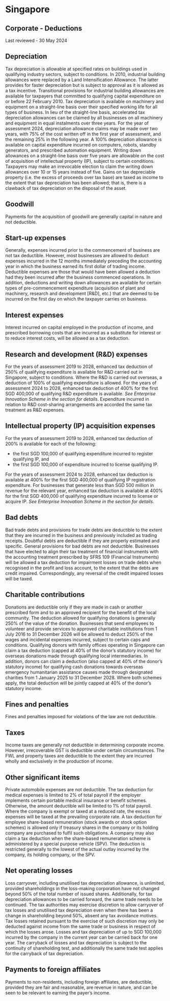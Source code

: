 # Singapore
## Corporate - Deductions
Last reviewed - 30 May 2024
## Depreciation
Tax depreciation is allowable at specified rates on buildings used in qualifying industry sectors, subject to conditions. In 2010, industrial building allowances were replaced by a Land Intensification Allowance. The latter provides for faster depreciation but is subject to approval as it is allowed as a tax incentive. Transitional provisions for industrial building allowances are available for taxpayers that committed to qualifying capital expenditure on or before 22 February 2010.
Tax depreciation is available on machinery and equipment on a straight-line basis over their specified working life for all types of business. In lieu of the straight-line basis, accelerated tax depreciation allowances can be claimed by all businesses on all machinery and equipment in equal instalments over three years. For the year of assessment 2024, depreciation allowance claims may be made over two years, with 75% of the cost written off in the first year of assessment, and the remaining 25% in the following year. 
A 100% depreciation allowance is available on capital expenditure incurred on computers, robots, standby generators, and prescribed automation equipment.
Writing down allowances on a straight-line basis over five years are allowable on the cost of acquisition of intellectual property (IP), subject to certain conditions. Taxpayers may make an irrevocable election to claim the writing down allowances over 10 or 15 years instead of five.
Gains on tax depreciable property (i.e. the excess of proceeds over tax base) are taxed as income to the extent that tax depreciation has been allowed; that is, there is a clawback of tax depreciation on the disposal of the asset.
## Goodwill
Payments for the acquisition of goodwill are generally capital in nature and not deductible.
## Start-up expenses
Generally, expenses incurred prior to the commencement of business are not tax deductible. However, most businesses are allowed to deduct expenses incurred in the 12 months immediately preceding the accounting year in which the business earned its first dollar of trading income. Deductible expenses are those that would have been allowed a deduction had they been incurred after the business commenced operations.
In addition, deductions and writing down allowances are available for certain types of pre-commencement expenditure (acquisition of plant and machinery, research and development [R&D], etc.) that are deemed to be incurred on the first day on which the taxpayer carries on business.
## Interest expenses
Interest incurred on capital employed in the production of income, and prescribed borrowing costs that are incurred as a substitute for interest or to reduce interest costs, will be allowed as a tax deduction.
## Research and development (R&D) expenses
For the years of assessment 2019 to 2028, enhanced tax deduction of 250% of qualifying expenditure is available for R&D carried out in Singapore, subject to conditions. Where the R&D is carried out overseas, a deduction of 100% of qualifying expenditure is allowed.
For the years of assessment 2024 to 2028, enhanced tax deduction of 400% for the first SGD 400,000 of qualifying R&D expenditure is available. _See Enterprise Innovation Scheme_ _in the_ _section for details_.
Expenditure incurred in relation to R&D cost-sharing arrangements are accorded the same tax treatment as R&D expenses.
## Intellectual property (IP) acquisition expenses
For the years of assessment 2019 to 2028, enhanced tax deduction of 200% is available for each of the following:
  * the first SGD 100,000 of qualifying expenditure incurred to register qualifying IP, and
  * the first SGD 100,000 of expenditure incurred to license qualifying IP.


For the years of assessment 2024 to 2028, enhanced tax deduction is available at 400% for the first SGD 400,000 of qualifying IP registration expenditure. For businesses that generate less than SGD 500 million in revenue for the relevant year, enhanced tax deduction is available at 400% for the first SGD 400,000 of qualifying expenditure incurred to license or acquire IP. _See_ _Enterprise Innovation Scheme_ _in the_ _section for details_.
## Bad debts
Bad trade debts and provisions for trade debts are deductible to the extent that they are incurred in the business and previously included as trading receipts. Doubtful debts are deductible if they are properly estimated and specific. General provisions for bad debts are not deductible.
Businesses that have elected to align their tax treatment of financial instruments with the accounting treatment prescribed by SFRS 109 (Financial Instruments) will be allowed a tax deduction for impairment losses on trade debts when recognised in the profit and loss account, to the extent that the debts are credit impaired. Correspondingly, any reversal of the credit impaired losses will be taxed.
## Charitable contributions
Donations are deductible only if they are made in cash or another prescribed form and to an approved recipient for the benefit of the local community. The deduction allowed for qualifying donations is generally 250% of the value of the donation. Businesses that send employees to volunteer and provide services to approved charitable institutions from 1 July 2016 to 31 December 2026 will be allowed to deduct 250% of the wages and incidental expenses incurred, subject to certain caps and conditions.
Qualifying donors with family offices operating in Singapore can claim a tax deduction (capped at 40% of the donor’s statutory income) for overseas donations made through qualifying local intermediaries. In addition, donors can claim a deduction (also capped at 40% of the donor’s statutory income) for qualifying cash donations towards overseas emergency humanitarian assistance causes made through designated charities from 1 January 2025 to 31 December 2028. Where both schemes apply, the total deduction will be jointly capped at 40% of the donor’s statutory income.
## Fines and penalties
Fines and penalties imposed for violations of the law are not deductible.
## Taxes
Income taxes are generally not deductible in determining corporate income. However, irrecoverable GST is deductible under certain circumstances. The FWL and property taxes are deductible to the extent they are incurred wholly and exclusively in the production of income.
## Other significant items
Private automobile expenses are not deductible.
The tax deduction for medical expenses is limited to 2% of total payroll if the employer implements certain portable medical insurance or benefit schemes. Otherwise, the amount deductible will be limited to 1% of total payroll. Where the company is exempt or taxed at a reduced rate, the excess expenses will be taxed at the prevailing corporate rate.
A tax deduction for employee share-based remuneration (stock awards or stock option schemes) is allowed only if treasury shares in the company or its holding company are purchased to fulfil such obligations. A company may also claim a tax deduction when the share-based remuneration scheme is administered by a special purpose vehicle (SPV). The deduction is restricted generally to the lowest of the actual outlay incurred by the company, its holding company, or the SPV.
## Net operating losses
Loss carryover, including unutilised tax depreciation allowance, is unlimited, provided shareholdings in the loss-making corporation have not changed beyond 50% of the total number of issued shares. Additionally, for tax depreciation allowances to be carried forward, the same trade needs to be continued. The tax authorities may exercise discretion to allow carryover of tax losses and unutilised tax depreciation even when there has been a change in shareholding beyond 50%, absent any tax avoidance motives. Tax losses retained pursuant to the exercise of such discretion may only be deducted against income from the same trade or business in respect of which the losses arose.
Losses and tax depreciation of up to SGD 100,000 incurred by the company in the current year can be carried back for one year. The carryback of losses and tax depreciation is subject to the continuity of shareholding test, and additionally the same trade test applies for the carryback of tax depreciation.
## Payments to foreign affiliates
Payments to non-residents, including foreign affiliates, are deductible, provided they are fair and reasonable, are revenue in nature, and can be seen to be relevant to earning the payer’s income.
